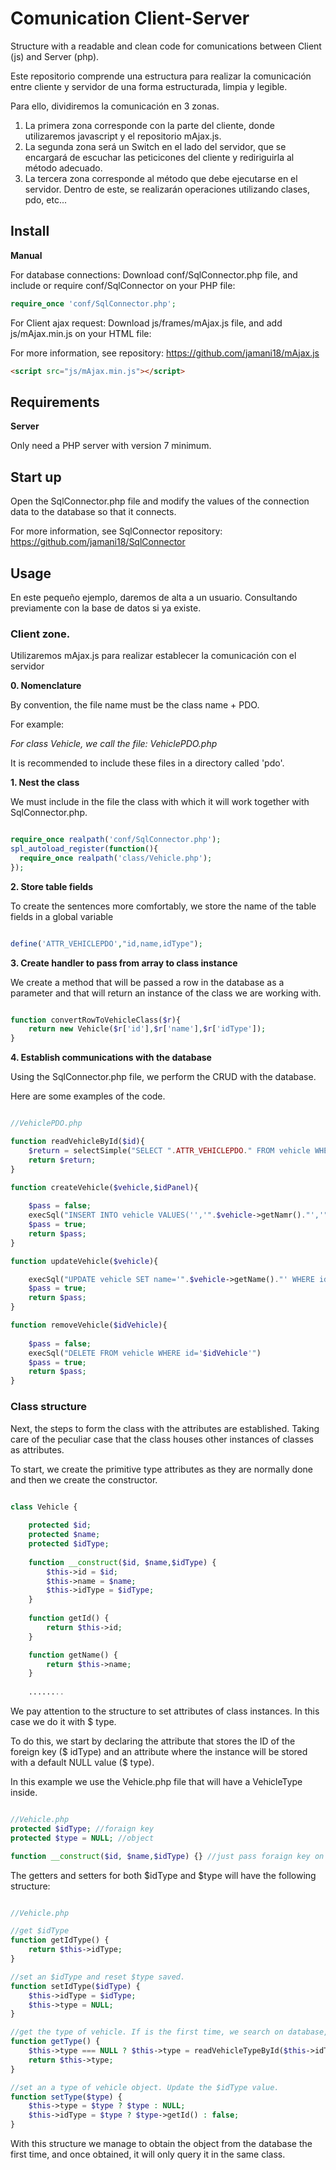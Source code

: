 # Comunication Client-Server
Structure with a readable and clean code for comunications between Client (js) and Server (php).

Este repositorio comprende una estructura para realizar la comunicación entre cliente y servidor de una forma estructurada, limpia y legible.

Para ello, dividiremos la comunicación en 3 zonas.

1. La primera zona corresponde con la parte del cliente, donde utilizaremos javascript y el repositorio mAjax.js.
2. La segunda zona será un Switch en el lado del servidor, que se encargará de escuchar las peticicones del cliente y rediriguirla al método adecuado.
3. La tercera zona corresponde al método que debe ejecutarse en el servidor. Dentro de este, se realizarán operaciones utilizando clases, pdo, etc...


## Install

**Manual**

For database connections: Download conf/SqlConnector.php file, and include or require conf/SqlConnector on your PHP file:

```php
require_once 'conf/SqlConnector.php';
```

For Client ajax request: Download js/frames/mAjax.js file, and add js/mAjax.min.js on your HTML file:

For more information, see repository: https://github.com/jamani18/mAjax.js

```html
<script src="js/mAjax.min.js"></script>
```


## Requirements

**Server**

Only need a PHP server with version 7 minimum.

## Start up

Open the SqlConnector.php file and modify the values of the connection data to the database so that it connects.

For more information, see SqlConnector repository: https://github.com/jamani18/SqlConnector

## Usage

En este pequeño ejemplo, daremos de alta a un usuario. Consultando previamente con la base de datos si ya existe.

### Client zone.

Utilizaremos mAjax.js para realizar establecer la comunicación con el servidor

**0. Nomenclature**

By convention, the file name must be the class name + PDO.

For example:

_For class Vehicle, we call the file: VehiclePDO.php_

It is recommended to include these files in a directory called 'pdo'.


**1. Nest the class**

We must include in the file the class with which it will work together with SqlConnector.php.

```php

require_once realpath('conf/SqlConnector.php');
spl_autoload_register(function(){
  require_once realpath('class/Vehicle.php');
});

````

**2. Store table fields**

To create the sentences more comfortably, we store the name of the table fields in a global variable


```php

define('ATTR_VEHICLEPDO',"id,name,idType");

````

**3. Create handler to pass from array to class instance**

We create a method that will be passed a row in the database as a parameter and that will return an instance of the class we are working with.

```php

function convertRowToVehicleClass($r){
    return new Vehicle($r['id'],$r['name'],$r['idType']);
}

````

**4. Establish communications with the database**

Using the SqlConnector.php file, we perform the CRUD with the database.

Here are some examples of the code.

```php

//VehiclePDO.php

function readVehicleById($id){
    $return = selectSimple("SELECT ".ATTR_VEHICLEPDO." FROM vehicle WHERE id='$id'",'convertRowToVehicleClass');
    return $return;
}

function createVehicle($vehicle,$idPanel){
    
    $pass = false;
    execSql("INSERT INTO vehicle VALUES('','".$vehicle->getNamr()."','".$vehicle->getIdType()."')");
    $pass = true;
    return $pass;
}

function updateVehicle($vehicle){

    execSql("UPDATE vehicle SET name='".$vehicle->getName()."' WHERE id='".$vehicle->getId()."'");
    $pass = true;
    return $pass;
}

function removeVehicle($idVehicle){
    
    $pass = false;
    execSql("DELETE FROM vehicle WHERE id='$idVehicle'")
    $pass = true; 
    return $pass;
}


````

### Class structure

Next, the steps to form the class with the attributes are established. Taking care of the peculiar case that the class houses other instances of classes as attributes.

To start, we create the primitive type attributes as they are normally done and then we create the constructor.

```php

class Vehicle {
    
    protected $id;
    protected $name;
    protected $idType;
    
    function __construct($id, $name,$idType) {
        $this->id = $id;
        $this->name = $name;
        $this->idType = $idType;
    }
    
    function getId() {
        return $this->id;
    }

    function getName() {
        return $this->name;
    }
    
    ........


````

We pay attention to the structure to set attributes of class instances. In this case we do it with $ type.

To do this, we start by declaring the attribute that stores the ID of the foreign key ($ idType) and an attribute where the instance will be stored with a default NULL value ($ type).

In this example we use the Vehicle.php file that will have a VehicleType inside.

```php

//Vehicle.php
protected $idType; //foraign key
protected $type = NULL; //object

function __construct($id, $name,$idType) {} //just pass foraign key on construct.

````

The getters and setters for both $idType and $type will have the following structure:

```php

//Vehicle.php

//get $idType
function getIdType() {
    return $this->idType;
}

//set an $idType and reset $type saved.
function setIdType($idType) {
    $this->idType = $idType;
    $this->type = NULL;
}

//get the type of vehicle. If is the first time, we search on database, else we get from attribute.
function getType() {
    $this->type === NULL ? $this->type = readVehicleTypeById($this->idType) : false;
    return $this->type;
}

//set an a type of vehicle object. Update the $idType value.
function setType($type) {
    $this->type = $type ? $type : NULL;
    $this->idType = $type ? $type->getId() : false;
}

````

With this structure we manage to obtain the object from the database the first time, and once obtained, it will only query it in the same class.

